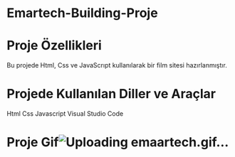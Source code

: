 # Emartech-Building-Proje
# Proje Özellikleri
Bu projede Html, Css ve JavaScrıpt kullanılarak bir film sitesi hazırlanmıştır.

# Projede Kullanılan Diller ve Araçlar
Html Css Javascript Visual Studio Code

# Proje Gif![Uploading emaartech.gif…]()


